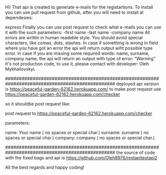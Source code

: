 Hi! That api is created to generate e-mails for the registartions. To install you can use pull request from github, after you will need to install al dependesies:

express 
Finally you can use post request to check what e-mails you can use it with the such parameters: 
-first name 
-last name 
-company name 
All errors are writtin in human readeble style. 
You should avoid special characters, like comas, dots, slashes. 
In case if something is wrong in field where you have got an error the api will return output wiht possible type error. 
In case if you are missing some required words: 
name, surname, company name, 
the api will return an output with type of error: 
"Warning" It's not production code, to use it, please contact with developer: Oleh Mykhailovskyi. 

################################################################################################
deployed api version is https://peaceful-garden-62162.herokuapp.com/
to make post request use https://peaceful-garden-62162.herokuapp.com/checker

so it shouldbe post request like:

post request to https://peaceful-garden-62162.herokuapp.com/checker

parameters:

name: Your name ( no spaces or special char.)
surname: surname ( no spaces or special char.)
company: company ( no spaces or special char.)


################################################################################################
the source of code with the fixed bags and api is https://github.com/Oleh8978/restapitestapi2

All the best regards and happy coding!

